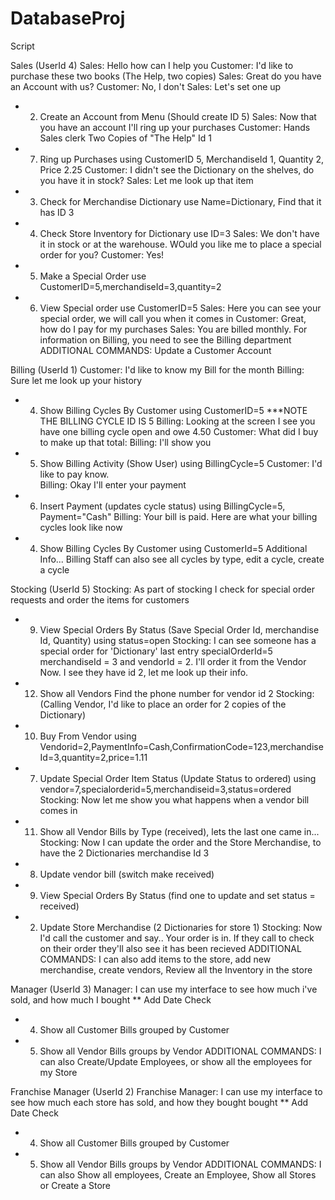 DatabaseProj
============

Script

Sales (UserId 4)
Sales: Hello how can I help you
Customer: I'd like to purchase these two books (The Help, two copies)
Sales: Great do you have an Account with us?
Customer: No, I don't
Sales: Let's set one up
- 2. Create an Account from Menu (Should create ID 5)
Sales: Now that you have an account I'll ring up your purchases
Customer: Hands Sales clerk Two Copies of "The Help" Id 1
- 7. Ring up Purchases 
    using CustomerID 5, MerchandiseId 1, Quantity 2, Price 2.25
Customer: I didn't see the Dictionary on the shelves, do you have it in stock?
Sales: Let me look up that item
- 3. Check for Merchandise Dictionary
     use Name=Dictionary, Find that it has ID 3
- 4. Check Store Inventory for Dictionary
     use ID=3
Sales: We don't have it in stock or at the warehouse.  WOuld you like me to place a special order for you?
Customer: Yes!
- 5. Make a Special Order 
      use CustomerID=5,merchandiseId=3,quantity=2
- 6. View Special order
      use CustomerID=5
Sales: Here you can see your special order, we will call you when it comes in
Customer: Great, how do I pay for my purchases
Sales: You are billed monthly.  For information on Billing, you need to see the Billing department
ADDITIONAL COMMANDS: Update a Customer Account

Billing (UserId 1)
Customer: I'd like to know my Bill for the month
Billing: Sure let me look up your history
- 4. Show Billing Cycles By Customer
   using CustomerID=5 ***NOTE THE BILLING CYCLE ID IS 5
Billing: Looking at the screen I see you have one billing cycle open and owe 4.50 
Customer: What did I buy to make up that total:
Billing: I'll show you
- 5. Show Billing Activity (Show User)
    using BillingCycle=5
Customer: I'd like to pay know.  
Billing: Okay I'll enter your payment
- 6. Insert Payment (updates cycle status)
    using BillingCycle=5, Payment="Cash"
Billing: Your bill is paid.  Here are what your billing cycles look like now
- 4. Show Billing Cycles By Customer
    using CustomerId=5
Additional Info... Billing Staff can also see all cycles by type, edit a cycle, create a cycle

Stocking (UserId 5) 
Stocking: As part of stocking I check for special order requests and order the items for customers
- 9. View Special Orders By Status (Save Special Order Id, merchandise Id, Quantity)
    using status=open
Stocking: I can see someone has a special order for 'Dictionary' last entry specialOrderId=5 merchandiseId = 3 and vendorId = 2.  I'll order it from the Vendor Now.  I see they have id 2, let me look up their info.  
- 12. Show all Vendors
      Find the phone number for vendor id 2
Stocking: (Calling Vendor, I'd like to place an order for 2 copies of the Dictionary)
- 10. Buy From Vendor
       using Vendorid=2,PaymentInfo=Cash,ConfirmationCode=123,merchandiseId=3,quantity=2,price=1.11
- 7. Update Special Order Item Status (Update Status to ordered)
      using vendor=7,specialorderid=5,merchandiseid=3,status=ordered
Stocking: Now let me show you what happens when a vendor bill comes in
- 11. Show all Vendor Bills by Type (received), lets the last one came in...   
Stocking: Now I can update the order and the Store Merchandise, to have the 2 Dictionaries merchandise Id 3
- 8. Update vendor bill (switch make received)
- 9. View Special Orders By Status (find one to update and set status = received)
- 2. Update Store Merchandise (2 Dictionaries for store 1)
Stocking: Now I'd call the customer and say.. Your order is in.  If they call to check on their order they'll also see it has been recieved
ADDITIONAL COMMANDS:  I can also add items to the store, add new merchandise, create vendors, Review all the Inventory in the store

Manager (UserId 3)
Manager: I can use my interface to see how much i've sold, and how much I bought ** Add Date Check
- 4. Show all Customer Bills grouped by Customer
- 5. Show all Vendor Bills groups by Vendor
ADDITIONAL COMMANDS: I can also Create/Update Employees, or show all the employees for my Store

Franchise Manager (UserId 2)
Franchise Manager: I can use my interface to see how much each store has sold, and how they bought bought ** Add Date Check
- 4. Show all Customer Bills grouped by Customer
- 5. Show all Vendor Bills groups by Vendor
ADDITIONAL COMMANDS: I can also Show all employees, Create an Employee, Show all Stores or Create a Store

